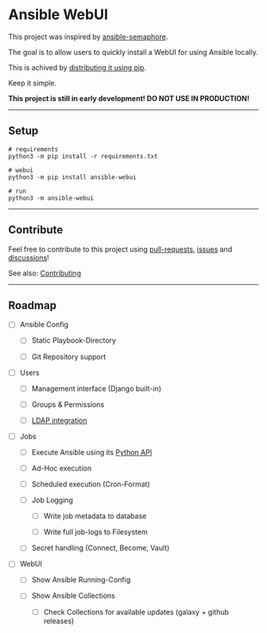 # Ansible WebUI

This project was inspired by [ansible-semaphore](https://github.com/ansible-semaphore/semaphore).

The goal is to allow users to quickly install a WebUI for using Ansible locally.

This is achived by [distributing it using pip](https://pypi.org/project/ansible-webui/).

Keep it simple.

**This project is still in early development! DO NOT USE IN PRODUCTION!**

----

## Setup

```
# requirements
python3 -m pip install -r requirements.txt

# webui
python3 -m pip install ansible-webui

# run
python3 -m ansible-webui
```

----

## Contribute

Feel free to contribute to this project using [pull-requests](https://github.com/ansibleguy/ansible-webui/pulls), [issues](https://github.com/ansibleguy/ansible-webui/issues) and [discussions](https://github.com/ansibleguy/ansible-webui/discussions)!

See also: [Contributing](https://github.com/ansibleguy/ansible-webui/blob/latest/CONTRIBUTE.md)


----

## Roadmap

- [ ] Ansible Config

  - [ ] Static Playbook-Directory

  - [ ] Git Repository support

- [ ] Users

  - [ ] Management interface (Django built-in)

  - [ ] Groups & Permissions

  - [ ] [LDAP integration](https://github.com/django-auth-ldap/django-auth-ldap)

- [ ] Jobs

  - [ ] Execute Ansible using its [Python API](https://docs.ansible.com/ansible/latest/dev_guide/developing_api.html)

  - [ ] Ad-Hoc execution

  - [ ] Scheduled execution (Cron-Format)

  - [ ] Job Logging

    - [ ] Write job metadata to database

    - [ ] Write full job-logs to Filesystem

  - [ ] Secret handling (Connect, Become, Vault)


- [ ] WebUI

  - [ ] Show Ansible Running-Config

  - [ ] Show Ansible Collections

    - [ ] Check Collections for available updates (galaxy + github releases)
